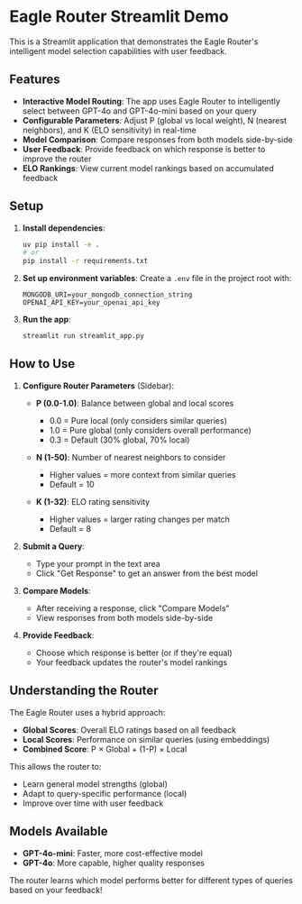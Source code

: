# Eagle Router Streamlit Demo

This is a Streamlit application that demonstrates the Eagle Router's intelligent model selection capabilities with user feedback.

## Features

- **Interactive Model Routing**: The app uses Eagle Router to intelligently select between GPT-4o and GPT-4o-mini based on your query
- **Configurable Parameters**: Adjust P (global vs local weight), N (nearest neighbors), and K (ELO sensitivity) in real-time
- **Model Comparison**: Compare responses from both models side-by-side
- **User Feedback**: Provide feedback on which response is better to improve the router
- **ELO Rankings**: View current model rankings based on accumulated feedback

## Setup

1. **Install dependencies**:
   ```bash
   uv pip install -e .
   # or
   pip install -r requirements.txt
   ```

2. **Set up environment variables**:
   Create a `.env` file in the project root with:
   ```
   MONGODB_URI=your_mongodb_connection_string
   OPENAI_API_KEY=your_openai_api_key
   ```

3. **Run the app**:
   ```bash
   streamlit run streamlit_app.py
   ```

## How to Use

1. **Configure Router Parameters** (Sidebar):
   - **P (0.0-1.0)**: Balance between global and local scores
     - 0.0 = Pure local (only considers similar queries)
     - 1.0 = Pure global (only considers overall performance)
     - 0.3 = Default (30% global, 70% local)
   
   - **N (1-50)**: Number of nearest neighbors to consider
     - Higher values = more context from similar queries
     - Default = 10
   
   - **K (1-32)**: ELO rating sensitivity
     - Higher values = larger rating changes per match
     - Default = 8

2. **Submit a Query**:
   - Type your prompt in the text area
   - Click "Get Response" to get an answer from the best model

3. **Compare Models**:
   - After receiving a response, click "Compare Models"
   - View responses from both models side-by-side

4. **Provide Feedback**:
   - Choose which response is better (or if they're equal)
   - Your feedback updates the router's model rankings

## Understanding the Router

The Eagle Router uses a hybrid approach:
- **Global Scores**: Overall ELO ratings based on all feedback
- **Local Scores**: Performance on similar queries (using embeddings)
- **Combined Score**: P × Global + (1-P) × Local

This allows the router to:
- Learn general model strengths (global)
- Adapt to query-specific performance (local)
- Improve over time with user feedback

## Models Available

- **GPT-4o-mini**: Faster, more cost-effective model
- **GPT-4o**: More capable, higher quality responses

The router learns which model performs better for different types of queries based on your feedback!
